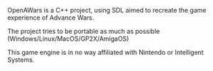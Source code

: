 OpenAWars is a C++ project, using SDL aimed to recreate 
the game experience of Advance Wars.

The project tries to be portable as much as possible (Windows/Linux/MacOS/GP2X/AmigaOS)

This game engine is in no way affiliated with Nintendo or Intelligent 
Systems. 
